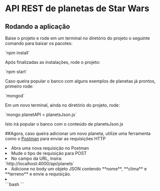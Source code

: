 # API REST de planetas de Star Wars
## Rodando a aplicação
<p>Baixe o projeto e rode em um terminal no diretório do projeto o seguinte comando para baixar os pacotes: </p>
`npm install`
<p>Após finalizadas as instalações, rode o projeto:</p>
`npm start`
<p>Caso queira popular o banco com alguns exemplos de planetas já prontos, primeiro rode:</p>
`mongod`
<p>Em um novo terminal, ainda no diretório do projeto, rode:</p>
`mongo planetAPI < planetsJson.js`
<p>Isto irá popular o banco com o conteúdo de planetsJson.js</p>

##Agora, caso queira adicionar um novo planeta, utilize uma ferramenta como o [Postman](https://www.postman.com/downloads/) para enviar as requisições HTTP
<li>Abra uma nova requisição no Postman</li>
<li>Mude o tipo de requisição para POST</li>
<li>No campo da URL, insira:</li>
`http://localhost:4000/api/planets`
<li>Adicione no body um objeto JSON contendo **nome**, **clima** e **terreno** e envie a requisição.</li>

<li></li>
```bash
```
